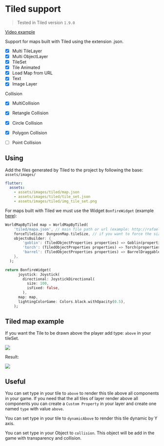 # Tiled support
> Tested in Tiled version `1.9.0`

[Video example](https://www.youtube.com/watch?v=hVCmLqZ0JVw)

Support for maps built with Tiled using the extension .json.

- [x] Multi TileLayer
- [x] Multi ObjectLayer
- [x] TileSet
- [x] Tile Animated
- [x] Load Map from URL
- [x] Text
- [x] Image Layer

Collision
   - [x] MultiCollision
   - [x] Retangle Collision
   - [x] Circle Collision
   - [x] Polygon Collision
   - [ ] Point Collision


## Using

Add the files generated by Tiled to the project by following the base: `assets/images/`

```yaml
flutter:
  assets:
    - assets/images/tiled/map.json
    - assets/images/tiled/tile_set.json
    - assets/images/tiled/img_tile_set.png
```

For maps built with Tiled we must use the Widget `BonfireWidget` (example [here](https://bonfire-engine.github.io/#/get-started?id=creating-your-map)):

```dart
WorldMapByTiled map = WorldMapByTiled(
    'tiled/mapa.json', // main file path or url (example: http://rafaelbarbosatec.github.io/tiled/my_map.json)
    forceTileSize: DungeonMap.tileSize, // if you want to force the size of the Tile to be larger or smaller than the original
    objectsBuilder: {
        'goblin': (TiledObjectProperties properties) => Goblin(properties.position),
        'torch': (TiledObjectProperties properties) => Torch(properties.position),
        'barrel': (TiledObjectProperties properties) => BarrelDraggable(properties.position,),
    },
  );

return BonfireWidget(
      joystick: Joystick(
        directional: JoystickDirectional(
          size: 100,
          isFixed: false,
        ),
      map: map,
      lightingColorGame: Colors.black.withOpacity(0.5),
    );
```

## Tiled map example

If you want the Tile to be drawn above the player add type: `above` in your tileSet.

![](_media/print_exemplo_tiled.png)

Result:

![](_media/print_result_tiled.png)


## Useful

You can set type in your tile to `above` to render this tile above all components in your game. If you need that the all tiles of layer render above all components you can create a `Custom Property` in your layer and create one named `type` with value `above`.

You can set type in your tile to `dynamicAbove` to render this tile dynamic by Y axis.

You can set type in your Object to `collision`. This object will be add in the game with transparency and collision.
